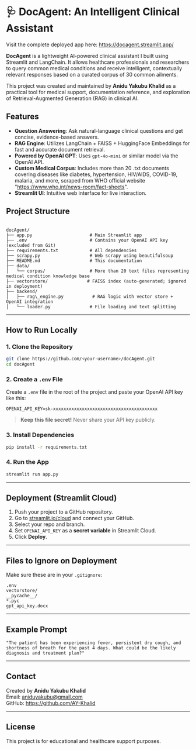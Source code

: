 
# 🩺 DocAgent: An Intelligent Clinical Assistant  

Visit the complete deployed app here: https://docagent.streamlit.app/  

**DocAgent** is a lightweight AI-powered clinical assistant I built using Streamlit and LangChain. It allows healthcare professionals and researchers to query common medical conditions and receive intelligent, contextually relevant responses based on a curated corpus of 30 common ailments.

This project was created and maintained by **Anidu Yakubu Khalid** as a practical tool for medical support, documentation reference, and exploration of Retrieval-Augmented Generation (RAG) in clinical AI.  



## Features

- **Question Answering**: Ask natural-language clinical questions and get concise, evidence-based answers.  
- **RAG Engine**: Utilizes LangChain + FAISS + HuggingFace Embeddings for fast and accurate document retrieval.  
- **Powered by OpenAI GPT**: Uses `gpt-4o-mini` or similar model via the OpenAI API.  
- **Custom Medical Corpus**: Includes more than 20 .txt documents covering diseases like diabetes, hypertension, HIV/AIDS, COVID-19, malaria, and more, scraped from WHO official website "https://www.who.int/news-room/fact-sheets".  
-  **Streamlit UI**: Intuitive web interface for live interaction.    


## Project Structure

```

docAgent/  
├── app.py                      # Main Streamlit app  
├── .env                        # Contains your OpenAI API key (excluded from Git)  
├── requirements.txt            # All dependencies  
├── scrapy.py                   # Web scrapy using beautifulsoup  
├── README.md                   # This documentation  
├── data/    
│   └── corpus/                 # More than 20 text files representing medical condition knowledge base  
├── vectorstore/               # FAISS index (auto-generated; ignored in deployment)  
├── backend/  
│   ├── rag\_engine.py           # RAG logic with vector store + OpenAI integration  
│   └── loader.py               # File loading and text splitting  

````

---

##  How to Run Locally

### 1. Clone the Repository

```bash  
git clone https://github.com/<your-username>/docAgent.git  
cd docAgent  
````

### 2. Create a `.env` File  

Create a `.env` file in the root of the project and paste your OpenAI API key like this:  

```env  
OPENAI_API_KEY=sk-xxxxxxxxxxxxxxxxxxxxxxxxxxxxxxxxxxxxxxxx  
```

> **Keep this file secret!** Never share your API key publicly.  

### 3. Install Dependencies  

```bash   
pip install -r requirements.txt  
```

### 4. Run the App  

```bash  
streamlit run app.py  
```

---

## Deployment (Streamlit Cloud)  

1. Push your project to a GitHub repository.  
2. Go to [streamlit.io/cloud](https://streamlit.io/cloud) and connect your GitHub.  
3. Select your repo and branch.  
4. Set `OPENAI_API_KEY` as a **secret variable** in Streamlit Cloud.  
5. Click **Deploy**.  

---

## Files to Ignore on Deployment  

Make sure these are in your `.gitignore`:  

```gitignore  
.env  
vectorstore/  
__pycache__/  
*.pyc  
gpt_api_key.docx  
```

---

## Example Prompt  

```
"The patient has been experiencing fever, persistent dry cough, and shortness of breath for the past 4 days. What could be the likely diagnosis and treatment plan?"  
```  

---  

## Contact  

Created by **Anidu Yakubu Khalid**  
Email: aniduyakubu@gmail.com  
GitHub: https://github.com/AY-Khalid  

---

## License  

This project is for educational and healthcare support purposes.  


